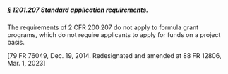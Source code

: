##### § 1201.207 Standard application requirements. #####

The requirements of 2 CFR 200.207 do not apply to formula grant programs, which do not require applicants to apply for funds on a project basis.

[79 FR 76049, Dec. 19, 2014. Redesignated and amended at 88 FR 12806, Mar. 1, 2023]